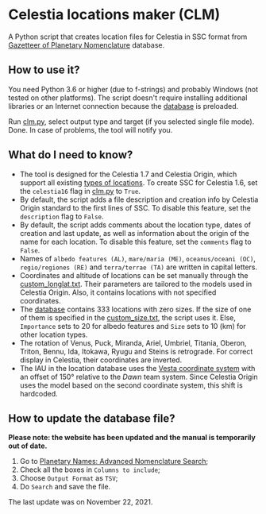 # Celestia locations maker (CLM)
A Python script that creates location files for Celestia in SSC format from [Gazetteer of Planetary Nomenclature](https://planetarynames.wr.usgs.gov/) database.

## How to use it?
You need Python 3.6 or higher (due to f-strings) and probably Windows (not tested on other platforms). The script doesn't require installing additional libraries or an Internet connection because the [database](data/SearchResults) is preloaded.

Run [clm.py](clm.py), select output type and target (if you selected single file mode). Done. In case of problems, the tool will notify you.

## What do I need to know?
- The tool is designed for the Celestia 1.7 and Celestia Origin, which support all existing [types of locations](https://en.wikibooks.org/wiki/Celestia/SSC_File#Type_%22string%22). To create SSC for Celestia 1.6, set the `celestia16` flag in [clm.py](clm.py) to `True`.
- By default, the script adds a file description and creation info by Celestia Origin standard to the first lines of SSC. To disable this feature, set the `description` flag to `False`.
- By default, the script adds comments about the location type, dates of creation and last update, as well as information about the origin of the name for each location. To disable this feature, set the `comments` flag to `False`.
- Names of `albedo features (AL)`, `mare/maria (ME)`, `oceanus/oceani (OC)`, `regio/regiones (RE)` and `terra/terrae (TA)` are written in capital letters.
- Coordinates and altitude of locations can be set manually through the [custom_longlat.txt](data/custom_longlat.txt). Their parameters are tailored to the models used in Celestia Origin. Also, it contains locations with not specified coordinates.
- The [database](data/SearchResults) contains 333 locations with zero sizes. If the size of one of them is specified in the [custom_size.txt](data/custom_size.txt), the script uses it. Else, `Importance` sets to 20 for albedo features and `Size` sets to 10 (km) for other location types.
- The rotation of Venus, Puck, Miranda, Ariel, Umbriel, Titania, Oberon, Triton, Bennu, Ida, Itokawa, Ryugu and Steins is retrograde. For correct display in Celestia, their coordinates are inverted.
- The IAU in the location database uses the [Vesta coordinate system](https://en.wikipedia.org/wiki/4_Vesta#Coordinate_systems) with an offset of 150° relative to the *Dawn* team system. Since Celestia Origin uses the model based on the second coordinate system, this shift is hardcoded.

## How to update the database file?
**Please note: the website has been updated and the manual is temporarily out of date.**

1. Go to [Planetary Names: Advanced Nomenclature Search](https://planetarynames.wr.usgs.gov/AdvancedSearch);
2. Check all the boxes in `Columns to include`;
3. Choose `Output Format` as `TSV`;
4. Do `Search` and save the file.

The last update was on November 22, 2021.
